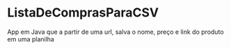 # ListaDeComprasParaCSV
App em Java que a partir de uma url, salva o nome, preço e link do produto em uma planilha

